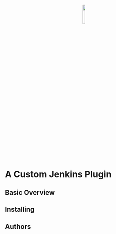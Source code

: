 <p align="center"><img width=12.5% src="https://github.com/stephen-ritchie/CS498_FinalProject/tree/master/jenkins.png"></p>

# A Custom Jenkins Plugin
## Basic Overview
## Installing
## Authors
